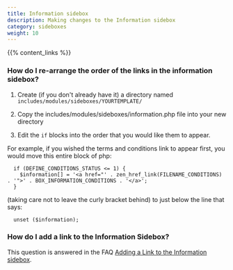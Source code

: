 ```yaml
---
title: Information sidebox 
description: Making changes to the Information sidebox 
category: sideboxes
weight: 10
---
```


{{% content_links %}}

### How do I re-arrange the order of the links in the information sidebox?

1. Create (if you don't already have it) a directory named `includes/modules/sideboxes/YOURTEMPLATE/`

2. Copy the includes/modules/sideboxes/information.php file into your new directory

3. Edit the `if` blocks into the order that you would like them to appear.

For example, if you wished the terms and conditions link to appear first, you would move this entire block of php:

```
  if (DEFINE_CONDITIONS_STATUS <= 1) {
    $information[] = '<a href="' . zen_href_link(FILENAME_CONDITIONS) . '">' . BOX_INFORMATION_CONDITIONS . '</a>';
  }
```

 (taking care not to leave the curly bracket behind) to just below the line that says:
```
  unset ($information);
```

### How do I add a link to the Information Sidebox? 

This question is answered in the FAQ [Adding a Link to the Information sidebox](/user/sideboxes/add_link_information_sidebox/). 

